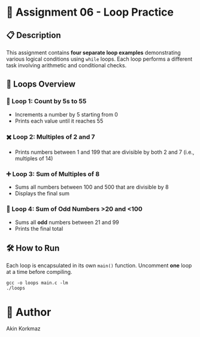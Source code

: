 # 🔁 Assignment 06 - Loop Practice

## 📋 Description
This assignment contains **four separate loop examples** demonstrating various logical conditions using `while` loops. Each loop performs a different task involving arithmetic and conditional checks.

## 🔄 Loops Overview

### 🔢 Loop 1: Count by 5s to 55
- Increments a number by 5 starting from 0
- Prints each value until it reaches 55

### ✖️ Loop 2: Multiples of 2 and 7
- Prints numbers between 1 and 199 that are divisible by both 2 and 7 (i.e., multiples of 14)

### ➕ Loop 3: Sum of Multiples of 8
- Sums all numbers between 100 and 500 that are divisible by 8
- Displays the final sum

### 🧮 Loop 4: Sum of Odd Numbers >20 and <100
- Sums all **odd** numbers between 21 and 99
- Prints the final total

## 🛠️ How to Run
Each loop is encapsulated in its own `main()` function. Uncomment **one** loop at a time before compiling.

    gcc -o loops main.c -lm
    ./loops

# 👤 Author
Akin Korkmaz
